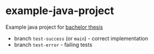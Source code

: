 # example-java-project

Example java project for [bachelor thesis](https://github.com/MartinSiran/pipeline-generator)

- branch `test-success` (or `main`) - correct implementation
- branch `test-error` - failing tests
